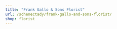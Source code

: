 ```yaml
---
title: "Frank Gallo & Sons Florist"
url: /schenectady/frank-gallo-and-sons-florist/
shop: florist
---
```

